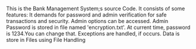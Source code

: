 This is the Bank Management System;s source Code.
It consists of some features:
It demands for password and admin verification for safe transactions and security.
Admin options can be accessed.
Admin Password is stored in file named 'encryption.txt'. At current time, password is 1234.You can change that.
Exceptions are handled, if occurs.
Data is store in Files using File Handling
